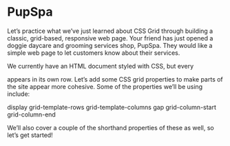 # PupSpa
Let’s practice what we’ve just learned about CSS Grid through building a classic, grid-based, responsive web page. Your friend has just opened a doggie daycare and grooming services shop, PupSpa. They would like a simple web page to let customers know about their services.

We currently have an HTML document styled with CSS, but every <div> appears in its own row. Let’s add some CSS grid properties to make parts of the site appear more cohesive. Some of the properties we’ll be using include:

display
grid-template-rows
grid-template-columns
gap
grid-column-start
grid-column-end
  
We’ll also cover a couple of the shorthand properties of these as well, so let’s get started!
